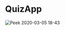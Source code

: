 # QuizApp

![Peek 2020-03-05 18-43](https://user-images.githubusercontent.com/40022621/76009347-5d24d880-5f11-11ea-9c08-e765cc5bd343.gif)

